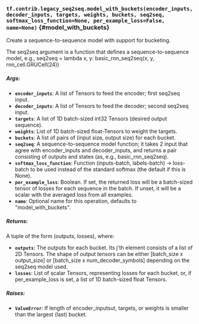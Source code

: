 ### `tf.contrib.legacy_seq2seq.model_with_buckets(encoder_inputs, decoder_inputs, targets, weights, buckets, seq2seq, softmax_loss_function=None, per_example_loss=False, name=None)` {#model_with_buckets}

Create a sequence-to-sequence model with support for bucketing.

The seq2seq argument is a function that defines a sequence-to-sequence model,
e.g., seq2seq = lambda x, y: basic_rnn_seq2seq(x, y, rnn_cell.GRUCell(24))

##### Args:


*  <b>`encoder_inputs`</b>: A list of Tensors to feed the encoder; first seq2seq input.
*  <b>`decoder_inputs`</b>: A list of Tensors to feed the decoder; second seq2seq input.
*  <b>`targets`</b>: A list of 1D batch-sized int32 Tensors (desired output sequence).
*  <b>`weights`</b>: List of 1D batch-sized float-Tensors to weight the targets.
*  <b>`buckets`</b>: A list of pairs of (input size, output size) for each bucket.
*  <b>`seq2seq`</b>: A sequence-to-sequence model function; it takes 2 input that
    agree with encoder_inputs and decoder_inputs, and returns a pair
    consisting of outputs and states (as, e.g., basic_rnn_seq2seq).
*  <b>`softmax_loss_function`</b>: Function (inputs-batch, labels-batch) -> loss-batch
    to be used instead of the standard softmax (the default if this is None).
*  <b>`per_example_loss`</b>: Boolean. If set, the returned loss will be a batch-sized
    tensor of losses for each sequence in the batch. If unset, it will be
    a scalar with the averaged loss from all examples.
*  <b>`name`</b>: Optional name for this operation, defaults to "model_with_buckets".

##### Returns:

  A tuple of the form (outputs, losses), where:

*  <b>`outputs`</b>: The outputs for each bucket. Its j'th element consists of a list
      of 2D Tensors. The shape of output tensors can be either
      [batch_size x output_size] or [batch_size x num_decoder_symbols]
      depending on the seq2seq model used.
*  <b>`losses`</b>: List of scalar Tensors, representing losses for each bucket, or,
      if per_example_loss is set, a list of 1D batch-sized float Tensors.

##### Raises:


*  <b>`ValueError`</b>: If length of encoder_inputsut, targets, or weights is smaller
    than the largest (last) bucket.

